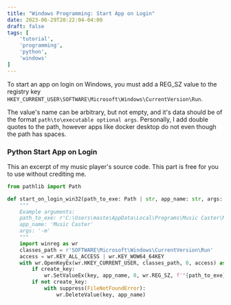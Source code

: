 ```yaml
---
title: "Windows Programming: Start App on Login"
date: 2023-06-29T20:22:04-04:00
draft: false
tags: [
    'tutorial',
    'programming',
    'python',
    'windows'
]
---
```


To start an app on login on Windows, you must add a REG_SZ value to the registry key `HKEY_CURRENT_USER\SOFTWARE\Microsoft\Windows\CurrentVersion\Run`.

The value's name can be arbitrary, but not empty, and it's data should be of the format `path\to\executable optional args`. Personally, I add double quotes to the path, however apps like docker desktop do not even though the path has spaces.

### Python Start App on Login

This an excerpt of my music player's source code. This part is free for you to use without crediting me.

```py
from pathlib import Path

def start_on_login_win32(path_to_exe: Path | str, app_name: str, args: str, create_key=True):
    """
    Example arguments:
    path_to_exe: r'C:\Users\maste\AppData\Local\Programs\Music Caster\Music Caster.exe'
    app_name: 'Music Caster'
    args: '-m'
    """
    import winreg as wr
    classes_path = r'SOFTWARE\Microsoft\Windows\CurrentVersion\Run'
    access = wr.KEY_ALL_ACCESS | wr.KEY_WOW64_64KEY
    with wr.OpenKeyEx(wr.HKEY_CURRENT_USER, classes_path, 0, access) as key:
        if create_key:
            wr.SetValueEx(key, app_name, 0, wr.REG_SZ, f'"{path_to_exe}" {args}')
        if not create_key:
            with suppress(FileNotFoundError):
                wr.DeleteValue(key, app_name)
```
